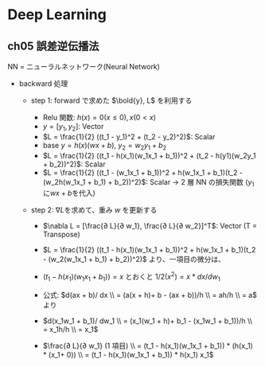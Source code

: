 # Deep Learning

## ch05 誤差逆伝播法

NN = ニューラルネットワーク(Neural Network)

- backward 処理

  - step 1: forward で求めた $\bold{y}, L$ を利用する

    - Relu 関数: $h(x) = 0 (x \le 0), x (0 \lt x)$
    - $y = [y_1, y_2]$: Vector
    - $L = \frac{1}{2} ((t_1 - y_1)^2 + (t_2 - y_2)^2)$: Scalar
    - base $y = h(x)(wx + b)$, $y_2 = w_2y_1 + b_2$
    - $L = \frac{1}{2} ((t_1 - h(x_1)(w_1x_1 + b_1))^2 + (t_2 - h(y1)(w_2y_1 + b_2))^2)$: Scalar
    - $L = \frac{1}{2} ((t_1 - (w_1x_1 + b_1))^2 + h(w_1x_1 + b_1)(t_2 - (w_2h(w_1x_1 + b_1) + b_2))^2)$: Scalar → 2 層 NN の損失関数 ($y_1$に$wx + b$を代入)

  - step 2: $\nabla L$を求めて、重み $w$ を更新する

    - $\nabla L = [\frac{∂ L}{∂ w_1}, \frac{∂ L}{∂ w_2}]^T$: Vector (T = Transpose)
    - $L = \frac{1}{2} ((t_1 - h(x_1)(w_1x_1 + b_1))^2 + h(w_1x_1 + b_1)(t_2 - (w_2(w_1x_1 + b_1) + b_2))^2)$ より、一項目の微分は、
    - $(t_1 - h(x_1)(w_1x_1 + b_1)) = x$ とおくと $1/2 (x^2) = x * dx/dw_1$

    - 公式: $d(ax + b)/ dx \\ = (a(x + h)+ b - (ax + b))/h \\ = ah/h \\ = a$ より

    - $d(x_1w_1 + b_1)/ dw_1 \\ = (x_1(w_1 + h)+ b_1 - (x_1w_1 + b_1))/h \\ = x_1h/h \\ = x_1$
    - $\frac{∂ L}{∂ w_1} (1 項目) \\ = (t_1 - h(x_1)(w_1x_1 + b_1)) * (h(x_1) * (x_1+ 0)) \\ = (t_1 - h(x_1)(w_1x_1 + b_1)) * h(x_1) x_1$
